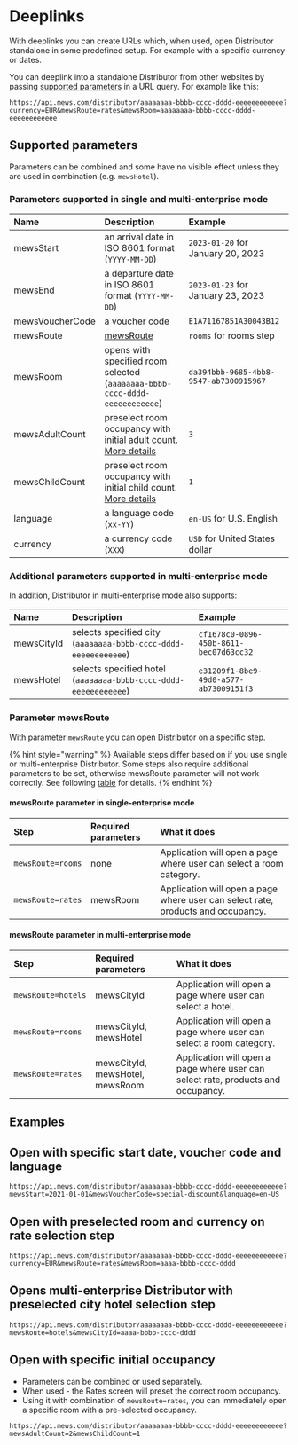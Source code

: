 # Deeplinks

With deeplinks you can create URLs which, when used, open Distributor standalone in some predefined setup. For example with a specific currency or dates. 

You can deeplink into a standalone Distributor from other websites by passing [supported parameters](./deeplinks.md#supported-parameters) in a URL query. For example like this:

```text
https://api.mews.com/distributor/aaaaaaaa-bbbb-cccc-dddd-eeeeeeeeeeee?currency=EUR&mewsRoute=rates&mewsRoom=aaaaaaaa-bbbb-cccc-dddd-eeeeeeeeeeee
```

## Supported parameters 

Parameters can be combined and some have no visible effect unless they are used in combination (e.g. `mewsHotel`).

### Parameters supported in single and multi-enterprise mode

| Name | Description | Example |
| :--- | :--- | :--- |
| mewsStart | an arrival date in ISO 8601 format \(`YYYY-MM-DD`\) | `2023-01-20` for January 20, 2023 |
| mewsEnd | a departure date in ISO 8601 format \(`YYYY-MM-DD`\) | `2023-01-23` for January 23, 2023 |
| mewsVoucherCode | a voucher code | `E1A71167851A30043B12` |
| mewsRoute | [mewsRoute](./deeplinks.md#parameter-mewsroute) | `rooms` for rooms step |
| mewsRoom | opens with specified room selected \(`aaaaaaaa-bbbb-cccc-dddd-eeeeeeeeeeee`\) | `da394bbb-9685-4bb8-9547-ab7300915967` |
| mewsAdultCount  | preselect room occupancy with initial adult count. [More details](./deeplinks.md#open-with-specific-initial-occupancy) | `3`                                    |
| mewsChildCount  | preselect room occupancy with initial child count. [More details](./deeplinks.md#open-with-specific-initial-occupancy) | `1`                                    |
| language | a language code \(`xx-YY`\) | `en-US` for U.S. English |
| currency | a currency code \(`XXX`\) | `USD` for United States dollar |

### Additional parameters supported in multi-enterprise mode

In addition, Distributor in multi-enterprise mode also supports:

| Name | Description | Example |
| :--- | :--- | :--- |
| mewsCityId | selects specified city \(`aaaaaaaa-bbbb-cccc-dddd-eeeeeeeeeeee`\) | `cf1678c0-0896-450b-8611-bec07d63cc32` |
| mewsHotel | selects specified hotel \(`aaaaaaaa-bbbb-cccc-dddd-eeeeeeeeeeee`\) | `e31209f1-8be9-49d0-a577-ab73009151f3` |

### Parameter mewsRoute

With parameter `mewsRoute` you can open Distributor on a specific step.

{% hint style="warning" %}
Available steps differ based on if you use single or multi-enterprise Distributor. Some steps also require additional parameters to be set, otherwise mewsRoute parameter will not work correctly. See following [table](./deeplinks.md#mewsroute-parameter-in-single-enterprise-mode) for details.
{% endhint %}

#### mewsRoute parameter in single-enterprise mode

| Step | Required parameters | What it does |
| :--- | :--- | :--- |
| `mewsRoute=rooms` | none | Application will open a page where user can select a room category. |
| `mewsRoute=rates` | mewsRoom | Application will open a page where user can select rate, products and occupancy. |

#### mewsRoute parameter in multi-enterprise mode

| Step | Required parameters | What it does |
| :--- | :--- | :--- |
| `mewsRoute=hotels` | mewsCityId | Application will open a page where user can select a hotel. |
| `mewsRoute=rooms` | mewsCityId, mewsHotel | Application will open a page where user can select a room category. |
| `mewsRoute=rates` | mewsCityId, mewsHotel, mewsRoom | Application will open a page where user can select rate, products and occupancy. |

## Examples

## Open with specific start date, voucher code and language

```text
https://api.mews.com/distributor/aaaaaaaa-bbbb-cccc-dddd-eeeeeeeeeeee?mewsStart=2021-01-01&mewsVoucherCode=special-discount&language=en-US
```

## Open with preselected room and currency on rate selection step

```text
https://api.mews.com/distributor/aaaaaaaa-bbbb-cccc-dddd-eeeeeeeeeeee?currency=EUR&mewsRoute=rates&mewsRoom=aaaa-bbbb-cccc-dddd
```

## Opens multi-enterprise Distributor with preselected city hotel selection step

```text
https://api.mews.com/distributor/aaaaaaaa-bbbb-cccc-dddd-eeeeeeeeeeee?mewsRoute=hotels&mewsCityId=aaaa-bbbb-cccc-dddd
```

## Open with specific initial occupancy
- Parameters can be combined or used separately.
- When used - the Rates screen will preset the correct room occupancy.
- Using it with combination of `mewsRoute=rates`, you can immediately open a specific room with a pre-selected occupancy.

```text
https://api.mews.com/distributor/aaaaaaaa-bbbb-cccc-dddd-eeeeeeeeeeee?mewsAdultCount=2&mewsChildCount=1
```
